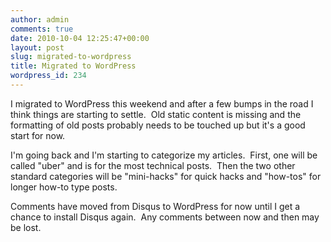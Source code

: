 ```yaml
---
author: admin
comments: true
date: 2010-10-04 12:25:47+00:00
layout: post
slug: migrated-to-wordpress
title: Migrated to WordPress
wordpress_id: 234
---
```


I migrated to WordPress this weekend and after a few bumps in the road I think things are starting to settle.  Old static content is missing and the formatting of old posts probably needs to be touched up but it's a good start for now.

I'm going back and I'm starting to categorize my articles.  First, one will be called "uber" and is for the most technical posts.  Then the two other standard categories will be "mini-hacks" for quick hacks and "how-tos" for longer how-to type posts.

Comments have moved from Disqus to WordPress for now until I get a chance to install Disqus again.  Any comments between now and then may be lost.
